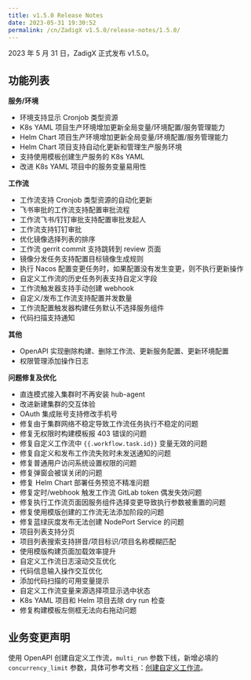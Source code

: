 ```yaml
---
title: v1.5.0 Release Notes
date: 2023-05-31 19:30:52
permalink: /cn/ZadigX v1.5.0/release-notes/1.5.0/
---
```


2023 年 5 月 31 日，ZadigX 正式发布 v1.5.0。

## 功能列表

**服务/环境**
- 环境支持显示 Cronjob 类型资源
- K8s YAML 项目生产环境增加更新全局变量/环境配置/服务管理能力
- Helm Chart 项目生产环境增加更新全局变量/环境配置/服务管理能力
- Helm Chart 项目支持自动化更新和管理生产服务环境
- 支持使用模板创建生产服务的 K8s YAML
- 改进 K8s YAML 项目中的服务变量易用性

**工作流**
- 工作流支持 Cronjob 类型资源的自动化更新
- 飞书审批的工作流支持配置审批流程
- 工作流飞书/钉钉审批支持配置审批发起人
- 工作流支持钉钉审批
- 优化镜像选择列表的排序
- 工作流 gerrit commit 支持跳转到 review 页面
-  镜像分发任务支持配置目标镜像生成规则
- 执行 Nacos 配置变更任务时，如果配置没有发生变更，则不执行更新操作
- 自定义工作流的历史任务列表支持自定义字段
- 工作流触发器支持手动创建 webhook 
- 自定义/发布工作流支持配置并发数量
- 工作流配置触发器构建任务默认不选择服务组件 
- 代码扫描支持通知

**其他**
- OpenAPI 实现删除构建、删除工作流、更新服务配置、更新环境配置 
- 权限管理添加操作日志

**问题修复及优化**
- 直连模式接入集群时不再安装 hub-agent
- 改进新建集群的交互体验
- OAuth 集成账号支持修改手机号
- 修复由于集群网络不稳定导致工作流任务执行不稳定的问题
- 修复无权限时构建模板报 403 错误的问题
- 修复自定义工作流中 <span v-pre>`{{.workflow.task.id}}`</span> 变量无效的问题
- 修复自定义和发布工作流失败时未发送通知的问题
- 修复普通用户访问系统设置权限的问题
- 修复弹窗会被误关闭的问题
- 修复 Helm Chart 部署任务预览不精准问题
- 修复定时/webhook 触发工作流 GitLab token 偶发失效问题
- 修复执行工作流页面因服务组件选择变更导致执行参数被重置的问题
- 修复使用模版创建的工作流无法添加阶段的问题
- 修复蓝绿灰度发布无法创建 NodePort Service 的问题
- 项目列表支持分页
- 项目列表搜索支持拼音/项目标识/项目名称模糊匹配
- 使用模版构建页面加载效率提升
- 自定义工作流日志滚动交互优化
- 代码信息输入操作交互优化
- 添加代码扫描的可用变量提示
- 自定义工作流变量来源选择项显示选中状态
- K8s YAML 项目和 Helm 项目去除 dry run 检查
- 修复构建模板左侧框无法向右拖动问题

## 业务变更声明

使用 OpenAPI 创建自定义工作流，`multi_run` 参数下线，新增必填的 `concurrency_limit` 参数，具体可参考文档：[创建自定义工作流](/ZadigX%20v1.5.0/api/workflow/#创建自定义工作流)。
